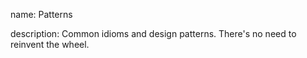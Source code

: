 name: Patterns

description: Common idioms and design patterns. There's no need to reinvent the wheel. 